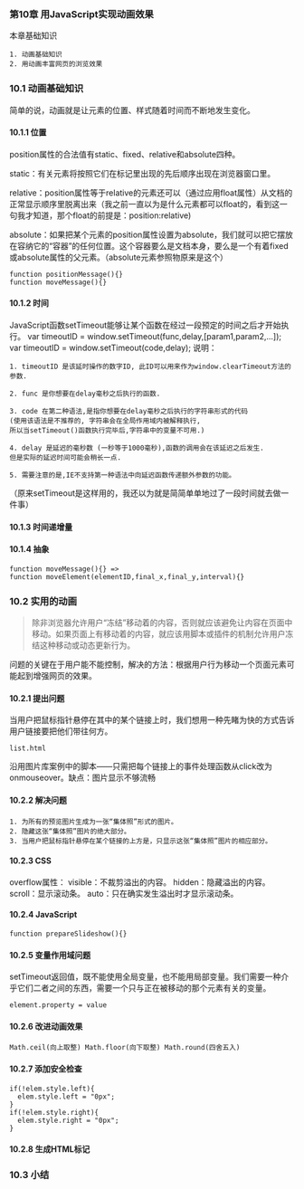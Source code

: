 ### 第10章 用JavaScript实现动画效果
本章基础知识

	1. 动画基础知识
	2. 用动画丰富网页的浏览效果

### 10.1 动画基础知识
简单的说，动画就是让元素的位置、样式随着时间而不断地发生变化。
#### 10.1.1 位置
position属性的合法值有static、fixed、relative和absolute四种。

static：有关元素将按照它们在标记里出现的先后顺序出现在浏览器窗口里。

relative：position属性等于relative的元素还可以（通过应用float属性）从文档的正常显示顺序里脱离出来（我之前一直以为是什么元素都可以float的，看到这一句我才知道，那个float的前提是：position:relative)

absolute：如果把某个元素的position属性设置为absolute，我们就可以把它摆放在容纳它的“容器”的任何位置。这个容器要么是文档本身，要么是一个有着fixed或absolute属性的父元素。（absolute元素参照物原来是这个）

<pre><code>function positionMessage(){}
function moveMessage(){}</code></pre>


#### 10.1.2 时间
JavaScript函数setTimeout能够让某个函数在经过一段预定的时间之后才开始执行。
var timeoutID = window.setTimeout(func,delay,[param1,param2,...]);
var timeoutID = window.setTimeout(code,delay);
说明：

	1. timeoutID 是该延时操作的数字ID, 此ID可以用来作为window.clearTimeout方法的参数.

	2. func 是你想要在delay毫秒之后执行的函数.

	3. code 在第二种语法,是指你想要在delay毫秒之后执行的字符串形式的代码 
	(使用该语法是不推荐的, 字符串会在全局作用域内被解释执行,
	所以当setTimeout()函数执行完毕后,字符串中的变量不可用.)

	4. delay 是延迟的毫秒数 (一秒等于1000毫秒),函数的调用会在该延迟之后发生.
	但是实际的延迟时间可能会稍长一点.

	5. 需要注意的是,IE不支持第一种语法中向延迟函数传递额外参数的功能。

（原来setTimeout是这样用的，我还以为就是简简单单地过了一段时间就去做一件事）
#### 10.1.3 时间递增量
#### 10.1.4 抽象
<pre><code>function moveMessage(){} => 
function moveElement(elementID,final_x,final_y,interval){}</code></pre>
### 10.2 实用的动画
>除非浏览器允许用户“冻结”移动着的内容，否则就应该避免让内容在页面中移动。如果页面上有移动着的内容，就应该用脚本或插件的机制允许用户冻结这种移动或动态更新行为。

问题的关键在于用户能不能控制，解决的方法：根据用户行为移动一个页面元素可能起到增强网页的效果。
#### 10.2.1 提出问题
当用户把鼠标指针悬停在其中的某个链接上时，我们想用一种先睹为快的方式告诉用户链接要把他们带往何方。
<pre><code>list.html</code></pre>
沿用图片库案例中的脚本——只需把每个链接上的事件处理函数从click改为onmouseover。缺点：图片显示不够流畅
#### 10.2.2 解决问题

	1. 为所有的预览图片生成为一张“集体照”形式的图片。
	2. 隐藏这张“集体照”图片的绝大部分。
	3. 当用户把鼠标指针悬停在某个链接的上方是，只显示这张“集体照”图片的相应部分。

#### 10.2.3 CSS
overflow属性：
visible：不裁剪溢出的内容。
hidden：隐藏溢出的内容。
scroll：显示滚动条。
auto：只在确实发生溢出时才显示滚动条。
#### 10.2.4 JavaScript

<pre><code>function prepareSlideshow(){}</code></pre>
#### 10.2.5 变量作用域问题
setTimeout返回值，既不能使用全局变量，也不能用局部变量。我们需要一种介乎它们二者之间的东西，需要一个只与正在被移动的那个元素有关的变量。
<pre><code>element.property = value</code></pre>
#### 10.2.6 改进动画效果
<pre><code>Math.ceil(向上取整) Math.floor(向下取整) Math.round(四舍五入)</code></pre>
#### 10.2.7 添加安全检查
<pre><code>if(!elem.style.left){
  elem.style.left = "0px";
}
if(!elem.style.right){
  elem.style.right = "0px";
}</code></pre>

#### 10.2.8 生成HTML标记

### 10.3 小结
